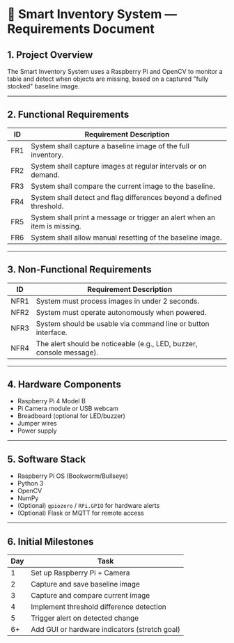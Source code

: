 # 📄 Smart Inventory System — Requirements Document

## 1. Project Overview
The Smart Inventory System uses a Raspberry Pi and OpenCV to monitor a table and detect when objects are missing, based on a captured "fully stocked" baseline image.

---

## 2. Functional Requirements

| ID   | Requirement Description                                             |
|------|---------------------------------------------------------------------|
| FR1  | System shall capture a baseline image of the full inventory.       |
| FR2  | System shall capture images at regular intervals or on demand.     |
| FR3  | System shall compare the current image to the baseline.            |
| FR4  | System shall detect and flag differences beyond a defined threshold. |
| FR5  | System shall print a message or trigger an alert when an item is missing. |
| FR6  | System shall allow manual resetting of the baseline image.         |

---

## 3. Non-Functional Requirements

| ID    | Requirement Description                                         |
|-------|-----------------------------------------------------------------|
| NFR1  | System must process images in under 2 seconds.                 |
| NFR2  | System must operate autonomously when powered.                |
| NFR3  | System should be usable via command line or button interface. |
| NFR4  | The alert should be noticeable (e.g., LED, buzzer, console message). |

---

## 4. Hardware Components

- Raspberry Pi 4 Model B
- Pi Camera module or USB webcam
- Breadboard (optional for LED/buzzer)
- Jumper wires
- Power supply

---

## 5. Software Stack

- Raspberry Pi OS (Bookworm/Bullseye)
- Python 3
- OpenCV
- NumPy
- (Optional) `gpiozero` / `RPi.GPIO` for hardware alerts
- (Optional) Flask or MQTT for remote access

---

## 6. Initial Milestones

| Day | Task                                               |
|-----|----------------------------------------------------|
| 1   | Set up Raspberry Pi + Camera                      |
| 2   | Capture and save baseline image                   |
| 3   | Capture and compare current image                 |
| 4   | Implement threshold difference detection          |
| 5   | Trigger alert on detected change                  |
| 6+  | Add GUI or hardware indicators (stretch goal)     |
